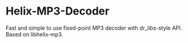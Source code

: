 # Helix-MP3-Decoder
Fast and simple to use fixed-point MP3 decoder with dr_libs-style API. Based on libhelix-mp3.
